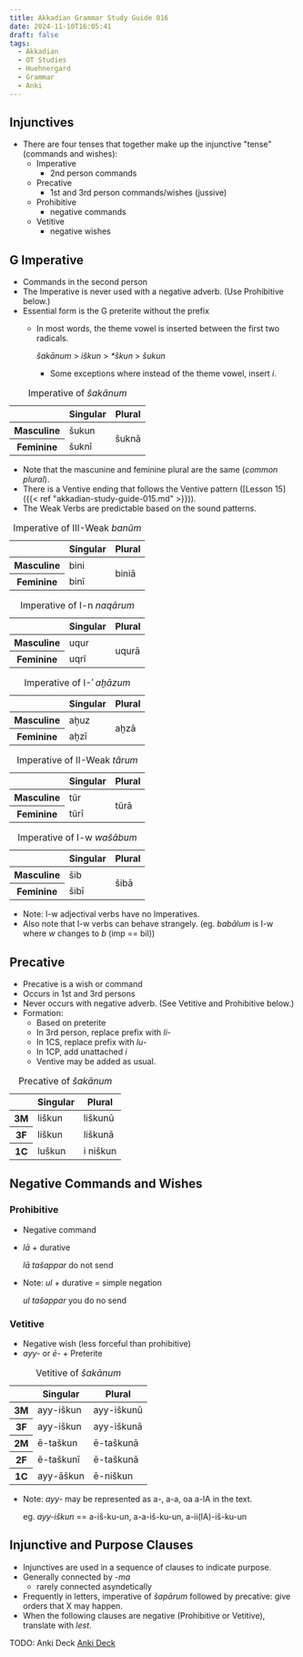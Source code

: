 ```yaml
---
title: Akkadian Grammar Study Guide 016
date: 2024-11-10T16:05:41
draft: false
tags:
  - Akkadian
  - OT Studies
  - Huehnergard
  - Grammar
  - Anki
---
```


<akkadian-toc></akkadian-toc>

<print-section>

## Injunctives

- There are four tenses that together make up the injunctive "tense" (commands and wishes):
    - Imperative
        - 2nd person commands
    - Precative
        - 1st and 3rd person commands/wishes (jussive)
    - Prohibitive
        - negative commands
    - Vetitive
        - negative wishes

## G Imperative

- Commands in the second person
- The Imperative is never used with a negative adverb. (Use Prohibitive below.)
- Essential form is the G preterite without the prefix
    - In most words, the theme vowel is inserted between the first two radicals.

        *šakānum* > *iškun* > *\*škun* > *šukun*
        - Some exceptions where instead of the theme vowel, insert *i*.

<table>
    <caption>Imperative of <i>šakānum</i></caption>
    <thead>
        <tr>
          <th></th>
          <th>Singular</th>
          <th>Plural</th>
        </tr>
      </thead>
      <tbody>
        <tr>
            <th>Masculine</th>
            <td>šukun</td>
            <td rowspan=2>šuknā</td>
        </tr>
        <tr>
            <th>Feminine</th>
            <td>šuknī</td>
        </tr>
    </tbody>
</table>

- Note that the mascunine and feminine plural are the same (*common plural*).
- There is a Ventive ending that follows the Ventive pattern ([Lesson 15]({{< ref "akkadian-study-guide-015.md" >}})).
- The Weak Verbs are predictable based on the sound patterns.


<table>
    <caption>Imperative of III-Weak <i>banûm</i></caption>
    <thead>
        <tr>
          <th></th>
          <th>Singular</th>
          <th>Plural</th>
        </tr>
      </thead>
      <tbody>
        <tr>
            <th>Masculine</th>
            <td>bini</td>
            <td rowspan=2>biniā</td>
        </tr>
        <tr>
            <th>Feminine</th>
            <td>binî</td>
        </tr>
    </tbody>
</table>

<table>
    <caption>Imperative of I-n <i>naqārum</i></caption>
    <thead>
        <tr>
          <th></th>
          <th>Singular</th>
          <th>Plural</th>
        </tr>
      </thead>
      <tbody>
        <tr>
            <th>Masculine</th>
            <td>uqur</td>
            <td rowspan=2>uqurā</td>
        </tr>
        <tr>
            <th>Feminine</th>
            <td>uqrî</td>
        </tr>
    </tbody>
</table>

<table>
    <caption>Imperative of I-ʾ <i>aḫāzum</i></caption>
    <thead>
        <tr>
          <th></th>
          <th>Singular</th>
          <th>Plural</th>
        </tr>
      </thead>
      <tbody>
        <tr>
            <th>Masculine</th>
            <td>aḫuz</td>
            <td rowspan=2>aḫzā</td>
        </tr>
        <tr>
            <th>Feminine</th>
            <td>aḫzī</td>
        </tr>
    </tbody>
</table>

<table>
    <caption>Imperative of II-Weak <i>târum</i></caption>
    <thead>
        <tr>
          <th></th>
          <th>Singular</th>
          <th>Plural</th>
        </tr>
      </thead>
      <tbody>
        <tr>
            <th>Masculine</th>
            <td>tûr</td>
            <td rowspan=2>tûrā</td>
        </tr>
        <tr>
            <th>Feminine</th>
            <td>tûrī</td>
        </tr>
    </tbody>
</table>

<table>
    <caption>Imperative of I-w <i>wašābum</i></caption>
    <thead>
        <tr>
          <th></th>
          <th>Singular</th>
          <th>Plural</th>
        </tr>
      </thead>
      <tbody>
        <tr>
            <th>Masculine</th>
            <td>šib</td>
            <td rowspan=2>šibā</td>
        </tr>
        <tr>
            <th>Feminine</th>
            <td>šibī</td>
        </tr>
    </tbody>
</table>

- Note: I-w adjectival verbs have no Imperatives.
- Also note that I-w verbs can behave strangely. (eg. *babālum* is I-w where *w* changes to *b* (imp == bil))

## Precative

- Precative is a wish or command
- Occurs in 1st and 3rd persons
- Never occurs with negative adverb. (See Vetitive and Prohibitive below.)
- Formation:
    - Based on preterite
    - In 3rd person, replace prefix with *li*-
    - In 1CS, replace prefix with *lu*-
    - In 1CP, add unattached *i*
    - Ventive may be added as usual.

<table>
    <caption>Precative of <i>šakānum</i></caption>
    <thead>
        <tr>
          <th></th>
          <th>Singular</th>
          <th>Plural</th>
        </tr>
      </thead>
      <tbody>
        <tr>
            <th>3M</th>
            <td>liškun</td>
            <td>liškunū</td>
        </tr>
        <tr>
            <th>3F</th>
            <td>liškun</td>
            <td>liškunā</td>
        </tr>
        <tr>
            <th>1C</th>
            <td>luškun</td>
            <td>i niškun</td>
        </tr>
    </tbody>
</table>

## Negative Commands and Wishes

### Prohibitive

- Negative command
- *lā* + durative

    *lā tašappar* do not send
- Note: *ul* + durative = simple negation

    *ul tašappar* you do no send

### Vetitive

- Negative wish (less forceful than prohibitive)
- *ayy-* or *ē-* + Preterite

<table>
    <caption>Vetitive of <i>šakānum</i></caption>
    <thead>
        <tr>
          <th></th>
          <th>Singular</th>
          <th>Plural</th>
        </tr>
      </thead>
      <tbody>
        <tr>
            <th>3M</th>
            <td>ayy-iškun</td>
            <td>ayy-iškunū</td>
        </tr>
        <tr>
            <th>3F</th>
            <td>ayy-iškun</td>
            <td>ayy-iškunā</td>
        </tr>
        <tr>
            <th>2M</th>
            <td>ē-taškun</td>
            <td>ē-taškunā</td>
        </tr>
        <tr>
            <th>2F</th>
            <td>ē-taškunī</td>
            <td>ē-taškunā</td>
        </tr>
        <tr>
            <th>1C</th>
            <td>ayy-āškun</td>
            <td>ē-niškun</td>
        </tr>
    </tbody>
</table>

- Note: *ayy-* may be represented as a-, a-a, oa a-IA in the text.

    eg. *ayy-iškun* == a-iš-ku-un, a-a-iš-ku-un, a-ii(IA)-iš-ku-un

## Injunctive and Purpose Clauses

- Injunctives are used in a sequence of clauses to indicate purpose.
- Generally connected by -*ma*
    - rarely connected asyndetically
- Frequently in letters, imperative of *šapārum* followed by precative: give orders that X may happen.
- When the following clauses are negative (Prohibitive or Vetitive), translate with *lest*.

</print-section>

TODO: Anki Deck
[Anki Deck](/anki/akkadian_XXX.apkg)
